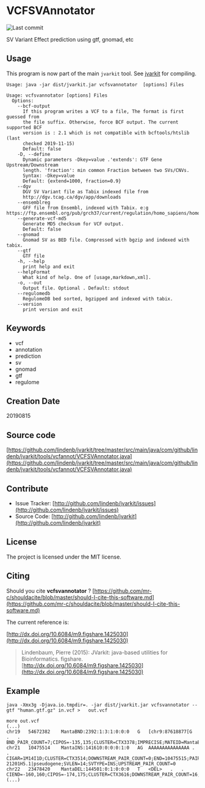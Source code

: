 # VCFSVAnnotator

![Last commit](https://img.shields.io/github/last-commit/lindenb/jvarkit.png)

SV Variant Effect prediction using gtf, gnomad, etc


## Usage


This program is now part of the main `jvarkit` tool. See [jvarkit](JvarkitCentral.md) for compiling.


```
Usage: java -jar dist/jvarkit.jar vcfsvannotator  [options] Files

Usage: vcfsvannotator [options] Files
  Options:
    --bcf-output
      If this program writes a VCF to a file, The format is first guessed from 
      the file suffix. Otherwise, force BCF output. The current supported BCF 
      version is : 2.1 which is not compatible with bcftools/htslib (last 
      checked 2019-11-15)
      Default: false
    -D, --define
      Dynamic parameters -Dkey=value .'extends': GTF Gene Upstream/Downstream 
      length. 'fraction': min common Fraction between two SVs/CNVs.
      Syntax: -Dkey=value
      Default: {extend=1000, fraction=0.9}
    --dgv
      DGV SV Variant file as Tabix indexed file from 
      http://dgv.tcag.ca/dgv/app/downloads 
    --ensemblreg
      GFF file from Ensembl, indexed with Tabix. e:g https://ftp.ensembl.org/pub/grch37/current/regulation/homo_sapiens/homo_sapiens.GRCh37.Regulatory_Build.regulatory_features.20201218.gff.gz
    --generate-vcf-md5
      Generate MD5 checksum for VCF output.
      Default: false
    --gnomad
      Gnomad SV as BED file. Compressed with bgzip and indexed with tabix.
    --gtf
      GTF file
    -h, --help
      print help and exit
    --helpFormat
      What kind of help. One of [usage,markdown,xml].
    -o, --out
      Output file. Optional . Default: stdout
    --regulomedb
      RegulomeDB bed sorted, bgzipped and indexed with tabix.
    --version
      print version and exit

```


## Keywords

 * vcf
 * annotation
 * prediction
 * sv
 * gnomad
 * gtf
 * regulome



## Creation Date

20190815

## Source code 

[https://github.com/lindenb/jvarkit/tree/master/src/main/java/com/github/lindenb/jvarkit/tools/vcfannot/VCFSVAnnotator.java](https://github.com/lindenb/jvarkit/tree/master/src/main/java/com/github/lindenb/jvarkit/tools/vcfannot/VCFSVAnnotator.java)


## Contribute

- Issue Tracker: [http://github.com/lindenb/jvarkit/issues](http://github.com/lindenb/jvarkit/issues)
- Source Code: [http://github.com/lindenb/jvarkit](http://github.com/lindenb/jvarkit)

## License

The project is licensed under the MIT license.

## Citing

Should you cite **vcfsvannotator** ? [https://github.com/mr-c/shouldacite/blob/master/should-I-cite-this-software.md](https://github.com/mr-c/shouldacite/blob/master/should-I-cite-this-software.md)

The current reference is:

[http://dx.doi.org/10.6084/m9.figshare.1425030](http://dx.doi.org/10.6084/m9.figshare.1425030)

> Lindenbaum, Pierre (2015): JVarkit: java-based utilities for Bioinformatics. figshare.
> [http://dx.doi.org/10.6084/m9.figshare.1425030](http://dx.doi.org/10.6084/m9.figshare.1425030)


## Example

```
java -Xmx3g -Djava.io.tmpdir=. -jar dist/jvarkit.jar vcfsvannotator --gtf "human.gtf.gz" in.vcf >   out.vcf

more out.vcf
(...)
chr19	54672382	MantaBND:2392:1:3:1:0:0:0	G	[chr9:87618877[G	.	.	BND_PAIR_COUNT=7;CIPOS=-135,135;CLUSTER=CTX3378;IMPRECISE;MATEID=MantaBND:2392:1:3:1:0:0:1;PAIR_COUNT=7;SVCSQ=upstream_transcript_variant|ENSG00000167608|ENST00000416963|TMC4|protein_coding,upstream_transcript_variant|ENSG00000167608|ENST00000494594|TMC4|protein_coding,upstream_transcript_variant|ENSG00000167608|ENST00000468343|TMC4|protein_coding,exon|ENSG00000167608|ENST00000446291|TMC4|protein_coding,upstream_transcript_variant|ENSG00000125505|ENST00000453320|MBOAT7|protein_coding,upstream_transcript_variant|ENSG00000125505|ENST00000414665|MBOAT7|protein_coding,upstream_transcript_variant|ENSG00000125505|ENST00000437868|MBOAT7|protein_coding,intron|ENSG00000167608|ENST00000479750|TMC4|protein_coding,upstream_transcript_variant|ENSG00000125505|ENST00000494142|MBOAT7|protein_coding,upstream_transcript_variant|ENSG00000125505|ENST00000391754|MBOAT7|protein_coding,upstream_transcript_variant|ENSG00000167608|ENST00000465790|TMC4|protein_coding,upstream_transcript_variant|ENSG00000167608|ENST00000495398|TMC4|protein_coding,exon|ENSG00000167608|ENST00000476013|TMC4|protein_coding,upstream_transcript_variant|ENSG00000125505|ENST00000474910|MBOAT7|protein_coding,upstream_transcript_variant|ENSG00000125505|ENST00000449249|MBOAT7|protein_coding,cds|ENSG00000167608|ENST00000376591|TMC4|protein_coding,upstream_transcript_variant|ENSG00000125505|ENST00000338624|MBOAT7|protein_coding,cds|ENSG00000167608|ENST00000301187|TMC4|protein_coding,upstream_transcript_variant|ENSG00000125505|ENST00000495968|MBOAT7|protein_coding,upstream_transcript_variant|ENSG00000167608|ENST00000497518|TMC4|protein_coding,upstream_transcript_variant|ENSG00000125505|ENST00000491216|MBOAT7|protein_coding,upstream_transcript_variant|ENSG00000125505|ENST00000245615|MBOAT7|protein_coding,upstream_transcript_variant|ENSG00000167608|ENST00000449860|TMC4|protein_coding,upstream_transcript_variant|ENSG00000125505|ENST00000495279|MBOAT7|protein_coding,upstream_transcript_variant|ENSG00000125505|ENST00000464098|MBOAT7|protein_coding,upstream_transcript_variant|ENSG00000125505|ENST00000431666|MBOAT7|protein_coding;SVTYPE=BND
chr21	10475514	MantaINS:141610:0:0:0:1:0	AG	AAAAAAAAAAAAAAA	.	.	CIGAR=1M14I1D;CLUSTER=CTX3514;DOWNSTREAM_PAIR_COUNT=0;END=10475515;PAIR_COUNT=0;SVCSQ=exon|ENSG00000270533|ENST00000604687|bP-21201H5.1|pseudogene;SVLEN=14;SVTYPE=INS;UPSTREAM_PAIR_COUNT=0
chr22	23478420	MantaDEL:144501:0:1:0:0:0	T	<DEL>	.	.	CIEND=-160,160;CIPOS=-174,175;CLUSTER=CTX3616;DOWNSTREAM_PAIR_COUNT=16;END=23479619;IMPRECISE;PAIR_COUNT=16;SVCSQ=utr&cds&intron&exon|ENSG00000100218|ENST00000406876|RTDR1|protein_coding,intron|ENSG00000100218|ENST00000216036|RTDR1|protein_coding,upstream_transcript_variant|ENSG00000272019|ENST00000606537|Metazoa_SRP|misc_RNA,transcript_ablation|ENSG00000221069|ENST00000408142|AC000029.1|miRNA,intron|ENSG00000100218|ENST00000439064|RTDR1|protein_coding,upstream_transcript_variant|ENSG00000100218|ENST00000421213|RTDR1|protein_coding,utr&intron&exon|ENSG00000100218|ENST00000452757|RTDR1|protein_coding;SVLEN=-1199;SVTYPE=DEL;UPSTREAM_PAIR_COUNT=16
(...)

```



